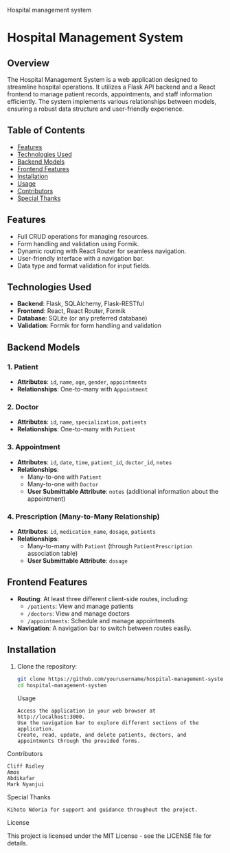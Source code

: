 Hospital management system

# Hospital Management System

## Overview

The Hospital Management System is a web application designed to streamline hospital operations. It utilizes a Flask API backend and a React frontend to manage patient records, appointments, and staff information efficiently. The system implements various relationships between models, ensuring a robust data structure and user-friendly experience.

## Table of Contents

- [Features](#features)
- [Technologies Used](#technologies-used)
- [Backend Models](#backend-models)
- [Frontend Features](#frontend-features)
- [Installation](#installation)
- [Usage](#usage)
- [Contributors](#contributors)
- [Special Thanks](#special-thanks)

## Features

- Full CRUD operations for managing resources.
- Form handling and validation using Formik.
- Dynamic routing with React Router for seamless navigation.
- User-friendly interface with a navigation bar.
- Data type and format validation for input fields.

## Technologies Used

- **Backend**: Flask, SQLAlchemy, Flask-RESTful
- **Frontend**: React, React Router, Formik
- **Database**: SQLite (or any preferred database)
- **Validation**: Formik for form handling and validation

## Backend Models

### 1. Patient

- **Attributes**: `id`, `name`, `age`, `gender`, `appointments`
- **Relationships**: One-to-many with `Appointment`

### 2. Doctor

- **Attributes**: `id`, `name`, `specialization`, `patients`
- **Relationships**: One-to-many with `Patient`

### 3. Appointment

- **Attributes**: `id`, `date`, `time`, `patient_id`, `doctor_id`, `notes`
- **Relationships**:
  - Many-to-one with `Patient`
  - Many-to-one with `Doctor`
  - **User Submittable Attribute**: `notes` (additional information about the appointment)

### 4. Prescription (Many-to-Many Relationship)

- **Attributes**: `id`, `medication_name`, `dosage`, `patients`
- **Relationships**:
  - Many-to-many with `Patient` (through `PatientPrescription` association table)
  - **User Submittable Attribute**: `dosage`

## Frontend Features

- **Routing**: At least three different client-side routes, including:
  - `/patients`: View and manage patients
  - `/doctors`: View and manage doctors
  - `/appointments`: Schedule and manage appointments
- **Navigation**: A navigation bar to switch between routes easily.

## Installation

1.  Clone the repository:

    ```bash
    git clone https://github.com/yourusername/hospital-management-system.git
    cd hospital-management-system
    ```

    Usage

        Access the application in your web browser at http://localhost:3000.
        Use the navigation bar to explore different sections of the application.
        Create, read, update, and delete patients, doctors, and appointments through the provided forms.

Contributors

    Cliff Ridley
    Amos
    Abdikafar
    Mark Nyanjui

Special Thanks

    Kihoto Ndoria for support and guidance throughout the project.

License

This project is licensed under the MIT License - see the LICENSE file for details.
